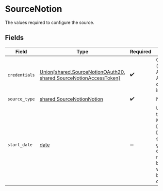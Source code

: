# SourceNotion

The values required to configure the source.


## Fields

| Field                                                                                                                                                                                                                        | Type                                                                                                                                                                                                                         | Required                                                                                                                                                                                                                     | Description                                                                                                                                                                                                                  | Example                                                                                                                                                                                                                      |
| ---------------------------------------------------------------------------------------------------------------------------------------------------------------------------------------------------------------------------- | ---------------------------------------------------------------------------------------------------------------------------------------------------------------------------------------------------------------------------- | ---------------------------------------------------------------------------------------------------------------------------------------------------------------------------------------------------------------------------- | ---------------------------------------------------------------------------------------------------------------------------------------------------------------------------------------------------------------------------- | ---------------------------------------------------------------------------------------------------------------------------------------------------------------------------------------------------------------------------- |
| `credentials`                                                                                                                                                                                                                | [Union[shared.SourceNotionOAuth20, shared.SourceNotionAccessToken]](../../models/shared/sourcenotionauthenticationmethod.md)                                                                                                 | :heavy_check_mark:                                                                                                                                                                                                           | Choose either OAuth (recommended for Airbyte Cloud) or Access Token. See our <a href='https://docs.airbyte.com/integrations/sources/notion#setup-guide'>docs</a> for more information.                                       |                                                                                                                                                                                                                              |
| `source_type`                                                                                                                                                                                                                | [shared.SourceNotionNotion](../../models/shared/sourcenotionnotion.md)                                                                                                                                                       | :heavy_check_mark:                                                                                                                                                                                                           | N/A                                                                                                                                                                                                                          |                                                                                                                                                                                                                              |
| `start_date`                                                                                                                                                                                                                 | [date](https://docs.python.org/3/library/datetime.html#date-objects)                                                                                                                                                         | :heavy_minus_sign:                                                                                                                                                                                                           | UTC date and time in the format YYYY-MM-DDTHH:MM:SS.000Z. During incremental sync, any data generated before this date will not be replicated. If left blank, the start date will be set to 2 years before the present date. | 2020-11-16T00:00:00.000Z                                                                                                                                                                                                     |
